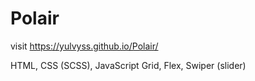 # Polair
visit https://yulvyss.github.io/Polair/

HTML, CSS (SCSS), JavaScript
Grid, Flex, 
Swiper (slider)
